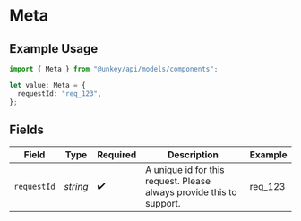 # Meta

## Example Usage

```typescript
import { Meta } from "@unkey/api/models/components";

let value: Meta = {
  requestId: "req_123",
};
```

## Fields

| Field                                                                | Type                                                                 | Required                                                             | Description                                                          | Example                                                              |
| -------------------------------------------------------------------- | -------------------------------------------------------------------- | -------------------------------------------------------------------- | -------------------------------------------------------------------- | -------------------------------------------------------------------- |
| `requestId`                                                          | *string*                                                             | :heavy_check_mark:                                                   | A unique id for this request. Please always provide this to support. | req_123                                                              |